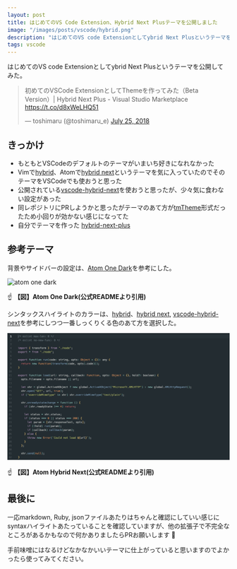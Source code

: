 ```yaml
---
layout: post
title: はじめてのVS Code Extension、Hybrid Next Plusテーマを公開しました
image: "/images/posts/vscode/hybrid.png"
description: "はじめてのVS code Extensionとしてybrid Next Plusというテーマを公開してみた。 きっかけ もともとVSCodeのデフォルトのテーマがいまいち好きになれなかった Vimでhybrid、Atomでhybrid nextというテーマを気に入っていたのでそのテーマをVSCodeでも使おうと思った 公開されているvscode-hybrid-nextを使おうと思ったが、少々気に食わない設定があった 同レポジトリにPRしようかと思ったがテーマのあて方がtmTheme形式だったため小回りが効かない感じになってた 自分でテーマを作った hybrid-next-plus"
tags: vscode
---
```


はじめてのVS code Extensionとしてybrid Next Plusというテーマを公開してみた。

<blockquote class="twitter-tweet" data-lang="ja"><p lang="ja" dir="ltr">初めてのVSCode ExtensionとしてThemeを作ってみた（Beta Version）| Hybrid Next Plus - Visual Studio Marketplace <a href="https://t.co/d8xWeLHQ51">https://t.co/d8xWeLHQ51</a></p>&mdash; toshimaru (@toshimaru_e) <a href="https://twitter.com/toshimaru_e/status/1021918426426531840?ref_src=twsrc%5Etfw">July 25, 2018</a></blockquote>

## きっかけ

- もともとVSCodeのデフォルトのテーマがいまいち好きになれなかった
- Vimで[hybrid](https://github.com/w0ng/vim-hybrid)、Atomで[hybrid next](https://github.com/kaicataldo/hybrid-next-syntax)というテーマを気に入っていたのでそのテーマをVSCodeでも使おうと思った
- 公開されている[vscode-hybrid-next](https://github.com/wyze/vscode-hybrid-next/)を使おうと思ったが、少々気に食わない設定があった
- 同レポジトリにPRしようかと思ったがテーマのあて方が[tmTheme](https://www.sublimetext.com/docs/3/color_schemes_tmtheme.html)形式だったため小回りが効かない感じになってた
- 自分でテーマを作った [hybrid-next-plus](https://github.com/toshimaru/hybrid-next-plus)

## 参考テーマ

背景やサイドバーの設定は、[Atom One Dark](https://atom.io/themes/one-dark-ui)を参考にした。

![atom one dark](https://i.github-camo.com/af4a063b48fb691fb25e664ca8e0680a31f6f1e4/68747470733a2f2f636c6f75642e67697468756275736572636f6e74656e742e636f6d2f6173736574732f3337383032332f32363234363831382f30383235356237362d336364362d313165372d396636642d3661653365313661383961392e706e67)

:point_up: **【図】Atom One Dark(公式READMEより引用)**

シンタックスハイライトのカラーは、[hybrid](https://github.com/w0ng/vim-hybrid)、[hybrid next](https://github.com/kaicataldo/hybrid-next-syntax), [vscode-hybrid-next](https://github.com/wyze/vscode-hybrid-next/)を参考にしつつ一番しっくりくる色のあて方を選択した。

![hybrid next](https://raw.githubusercontent.com/kaicataldo/hybrid-next-syntax/master/screenshots/hybrid-next-screenshot-1.png)

:point_up: **【図】Atom Hybrid Next(公式READMEより引用)**

## 最後に

一応markdown, Ruby, jsonファイルあたりはちゃんと確認にしていい感じにsyntaxハイライトあたっていることを確認していますが、他の拡張子で不完全なところがあるかもなので何かありましたらPRお願いします 🙏

手前味噌にはなるけどなかなかいいテーマに仕上がっていると思いますのでよかったら使ってみてください。
